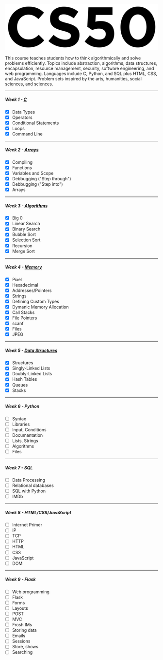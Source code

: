 ![126783990103](./image//readme/126783990103.png)

This course teaches students how to think algorithmically and solve problems efficiently. Topics include abstraction, algorithms, data structures, encapsulation, resource management, security, software engineering, and web programming. Languages include C, Python, and SQL plus HTML, CSS, and JavaScript. Problem sets inspired by the arts, humanities, social sciences, and sciences.

---

##### Week 1 - [C]()

* [X] Data Types
* [X] Operators
* [X] Conditional Statements
* [X] Loops
* [X] Command Line

---

##### Week 2 - [Arrays]()

* [X] Compiling
* [X] Functions
* [X] Variables and Scope
* [X] Debbugging ("Step through")
* [X] Debbugging ("Step into")
* [X] Arrays

---

##### Week 3 - [Algorithms]()

* [X] Big 0
* [X] Linear Search
* [X] Binary Search
* [X] Bubble Sort
* [X] Selection Sort
* [X] Recursion
* [X] Merge Sort

---

##### Week 4 - [Memory]()

* [X] Pixel
* [X] Hexadecimal
* [X] Addresses/Pointers
* [X] Strings
* [X] Defining Custom Types
* [X] Dymanic Memory Allocation
* [X] Call Stacks
* [X] File Pointers
* [X] scanf
* [X] Files
* [X] JPEG

---

##### Week 5 - [Data Structures]()

* [X] Structures
* [X] Singly-Linked Lists
* [X] Doubly-Linked Lists
* [X] Hash Tables
* [X] Queues
* [X] Stacks

---

##### Week 6 - Python

* [ ] Syntax
* [ ] Libraries
* [ ] Input, Conditions
* [ ] Documantation
* [ ] Lists, Strings
* [ ] Algorithms
* [ ] Files

---

##### Week 7 - SQL

* [ ] Data Processing
* [ ] Relational databases
* [ ] SQL with Python
* [ ] IMDb

---

##### Week 8 - HTML/CSS/JavaScript

* [ ] Internet Primer
* [ ] IP
* [ ] TCP
* [ ] HTTP
* [ ] HTML
* [ ] CSS
* [ ] JavaScript
* [ ] DOM

---

##### Week 9 - Flask

* [ ] Web programming
* [ ] Flask
* [ ] Forms
* [ ] Layouts
* [ ] POST
* [ ] MVC
* [ ] Frosh IMs
* [ ] Storing data
* [ ] Emails
* [ ] Sessions
* [ ] Store, shows
* [ ] Searching
